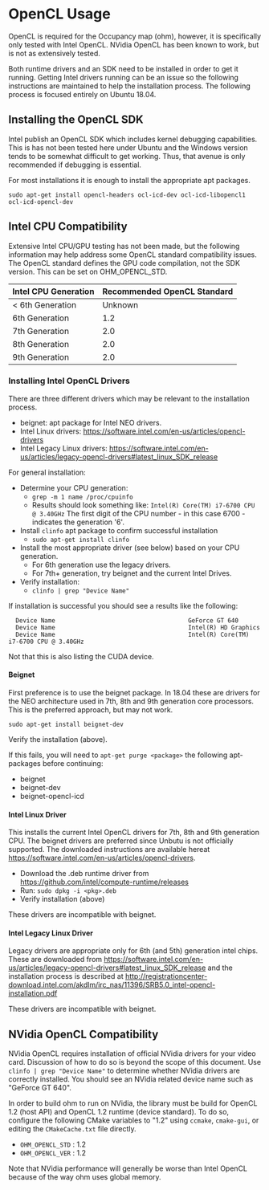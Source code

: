 # OpenCL Usage

OpenCL is required for the Occupancy map (ohm), however, it is specifically only tested with Intel OpenCL. NVidia OpenCL has been known to work, but is not as extensively tested.

Both runtime drivers and an SDK need to be installed in order to get it running. Getting Intel drivers running can be an issue so the following instructions are maintained to help the installation process. The following process is focused entirely on Ubuntu 18.04.

## Installing the OpenCL SDK

Intel publish an OpenCL SDK which includes kernel debugging capabilities. This is has not been tested here under Ubuntu and the Windows version tends to be somewhat difficult to get working. Thus, that avenue is only recommended if debugging is essential.

For most installations it is enough to install the appropriate apt packages.

```
sudo apt-get install opencl-headers ocl-icd-dev ocl-icd-libopencl1 ocl-icd-opencl-dev
```

## Intel CPU Compatibility

Extensive Intel CPU/GPU testing has not been made, but the following information may help address some OpenCL standard compatibility issues. The OpenCL standard defines the GPU code compilation, not the SDK version. This can be set on OHM_OPENCL_STD.

Intel CPU Generation    | Recommended OpenCL Standard
----------------------- | ---------------------------
< 6th Generation        | Unknown
6th Generation          | 1.2
7th Generation          | 2.0
8th Generation          | 2.0
9th Generation          | 2.0

### Installing Intel OpenCL Drivers

There are three different drivers which may be relevant to the installation process.

- beignet: apt package for Intel NEO drivers.
- Intel Linux drivers: https://software.intel.com/en-us/articles/opencl-drivers
- Intel Legacy Linux drivers: https://software.intel.com/en-us/articles/legacy-opencl-drivers#latest_linux_SDK_release


For general installation:

- Determine your CPU generation:
    - `grep -m 1 name /proc/cpuinfo`
    - Results should look something like: `Intel(R) Core(TM) i7-6700 CPU @ 3.40GHz` The first digit of the CPU number - in this case 6700 - indicates the generation '6'.
- Install `clinfo` apt package to confirm successful installation
    - `sudo apt-get install clinfo`
- Install the most appropriate driver (see below) based on your CPU generation.
    - For 6th generation use the legacy drivers.
    - For 7th+ generation, try beignet and the current Intel Drives.
- Verify installation:
    - `clinfo | grep "Device Name"`

If installation is successful you should see a results like the following:

```
  Device Name                                     GeForce GT 640
  Device Name                                     Intel(R) HD Graphics
  Device Name                                     Intel(R) Core(TM) i7-6700 CPU @ 3.40GHz
```

Not that this is also listing the CUDA device.

#### Beignet
First preference is to use the beignet package. In 18.04 these are drivers for the NEO architecture used in 7th, 8th and 9th generation core processors. This is the preferred approach, but may not work.

```
sudo apt-get install beignet-dev
```

Verify the installation (above).

If this fails, you will need to `apt-get purge <package>` the following apt-packages before continuing:

- beignet
- beignet-dev
- beignet-opencl-icd

#### Intel Linux Driver
This installs the current Intel OpenCL drivers for 7th, 8th and 9th generation CPU. The beignet drivers are preferred since Unbutu is not officially supported. The downloaded instructions are available hereat https://software.intel.com/en-us/articles/opencl-drivers.

- Download the .deb runtime driver from https://github.com/intel/compute-runtime/releases
- Run: `sudo dpkg -i <pkg>.deb`
- Verify installation (above)

These drivers are incompatible with beignet.

#### Intel Legacy Linux Driver
Legacy drivers are appropriate only for 6th (and 5th) generation intel chips. These are downloaded from https://software.intel.com/en-us/articles/legacy-opencl-drivers#latest_linux_SDK_release and the installation process is described at http://registrationcenter-download.intel.com/akdlm/irc_nas/11396/SRB5.0_intel-opencl-installation.pdf

These drivers are incompatible with beignet.

## NVidia OpenCL Compatibility

NVidia OpenCL requires installation of official NVidia drivers for your video card. Discussion of how to do so is beyond the scope of this document. Use `clinfo | grep "Device Name"` to determine whether NVidia drivers are correctly installed. You should see an NVidia related device name such as "GeForce GT 640".

In order to build ohm to run on NVidia, the library must be build for OpenCL 1.2 (host API) and OpenCL 1.2 runtime (device standard). To do so, configure the following CMake variables to "1.2" using `ccmake`, `cmake-gui`, or editing the `CMakeCache.txt` file directly.

- `OHM_OPENCL_STD` : 1.2
- `OHM_OPENCL_VER` : 1.2

Note that NVidia performance will generally be worse than Intel OpenCL because of the way ohm uses global memory.

